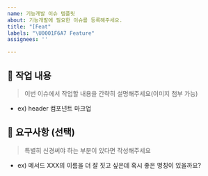 ```yaml
---
name: 기능개발 이슈 템플릿
about: 기능개발에 필요한 이슈를 등록해주세요.
title: "[Feat"
labels: "\U0001F6A7 Feature"
assignees: ''

---
```


## 📝 작업 내용

> 이번 이슈에서 작업할 내용을 간략히 설명해주세요(이미지 첨부 가능)

- ex) header 컴포넌트 마크업

## 💬 요구사항 (선택)

> 특별히 신경써야 하는 부분이 있다면 작성해주세요

- ex) 메서드 XXX의 이름을 더 잘 짓고 싶은데 혹시 좋은 명칭이 있을까요?
